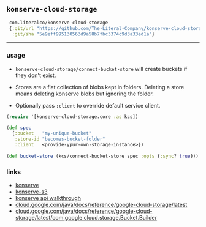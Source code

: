 ## `konserve-cloud-storage`

```clojure
 com.literalco/konserve-cloud-storage
 {:git/url "https://github.com/The-Literal-Company/konserve-cloud-storage.git"
  :git/sha "5e9eff995130563d9a58b7fbc3374c9d3a33ed1a"}
```

<hr>

### usage

+ `konserve-cloud-storage/connect-bucket-store` will create buckets if they don't exist. 

+ Stores are a flat collection of blobs kept in folders. Deleting a store means deleting konserve blobs but ignoring the folder.

+ Optionally pass `:client` to override default service client.

```clojure
(require '[konserve-cloud-storage.core :as kcs])

(def spec
  {:bucket   "my-unique-bucket"
   :store-id "becomes-bucket-folder"
   :client   <provide-ypur-own-storage-instance>})
   
(def bucket-store (kcs/connect-bucket-store spec :opts {:sync? true}))
```

### links
+ [konserve](https://github.com/replikativ/konserve)
+ [konserve-s3](https://github.com/replikativ/konserve-s3)
+ [konserve api walkthrough](https://github.com/replikativ/konserve/blob/main/doc/api-walkthrough.md)
+ [cloud.google.com/java/docs/reference/google-cloud-storage/latest](https://cloud.google.com/java/docs/reference/google-cloud-storage/latest/com.google.cloud.storage.Storage)
+ [cloud.google.com/java/docs/reference/google-cloud-storage/latest/com.google.cloud.storage.Bucket.Builder](https://cloud.google.com/java/docs/reference/google-cloud-storage/latest/com.google.cloud.storage.Bucket.Builder)
